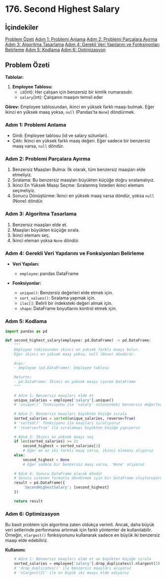 # 176. Second Highest Salary

## İçindekiler
[Problem Özeti](#problem-özeti)
[Adım 1: Problemi Anlama](#adım-1-problemi-anlama)
[Adım 2: Problemi Parçalara Ayırma](#adım-2-problemi-parçalara-ayırma)
[Adım 3: Algoritma Tasarlama](#adım-3-algoritma-tasarlama)
[Adım 4: Gerekli Veri Yapılarını ve Fonksiyonları Belirleme](#adım-4-gerekli-veri-yapılarını-ve-fonksiyonları-belirleme)
[Adım 5: Kodlama](#adım-5-kodlama)
[Adım 6: Optimizasyon](#adım-6-optimizasyon)

## Problem Özeti

**Tablolar:**
1. **Employee Tablosu:**
    - ```id```(int): Her çalışan için benzersiz bir kimlik numarasıdır.
    - ```salary```(int): Çalışanın maaşını temsil eder
    

**Görev:** Employee tablosundan, ikinci en yüksek farklı maaşı bulmak. Eğer ikinci en yüksek maaş yoksa, ```null``` (Pandas'ta ```None```) döndürmek.

### Adım 1: Problemi Anlama
- Girdi: Employee tablosu (id ve salary sütunları).
- Çıktı: İkinci en yüksek farklı maaş değeri. Eğer sadece bir benzersiz maaş varsa, ```null``` döndür.

### Adım 2: Problemi Parçalara Ayırma
1. Benzersiz Maaşları Bulma: İlk olarak, tüm benzersiz maaşları elde etmeliyiz.
2. Sıralama: Bu benzersiz maaşları büyükten küçüğe doğru sıralamalıyız.
3. İkinci En Yüksek Maaşı Seçme: Sıralanmış listeden ikinci elemanı seçmeliyiz.
4. Sonucu Dönüştürme: İkinci en yüksek maaş varsa döndür, yoksa ```null``` (None) döndür.

### Adım 3: Algoritma Tasarlama
1. Benzersiz maaşları elde et.
2. Maaşları büyükten küçüğe sırala.
3. İkinci elemanı seç.
4. İkinci eleman yoksa ```None``` döndür.

### Adım 4: Gerekli Veri Yapılarını ve Fonksiyonları Belirleme
- **Veri Yapıları:**
    - ```employee```: pandas DataFrame

- **Fonksiyonlar:**
    - ```unique()```: Benzersiz değerleri elde etmek için.
    - ```sort_values()```: Sıralama yapmak için.
    - ```iloc[]```: Belirli bir indeksteki değeri almak için.
    - ```shape```: DataFrame boyutlarını kontrol etmek için.

### Adım 5: Kodlama
```py
import pandas as pd

def second_highest_salary(employee: pd.DataFrame) -> pd.DataFrame:
    """
    Employee tablosundan ikinci en yüksek farklı maaşı bulur.
    Eğer ikinci en yüksek maaş yoksa, null (None) döndürür.
    
    Args:
    - employee (pd.DataFrame): Employee tablosu
    
    Returns:
    - pd.DataFrame: İkinci en yüksek maaşı içeren DataFrame
    """
    
    # Adım 1: Benzersiz maaşları elde et
    unique_salaries = employee['salary'].unique()
    # 'unique()' fonksiyonu ile 'salary' sütunundaki benzersiz değerleri alıyoruz
    
    # Adım 2: Benzersiz maaşları büyükten küçüğe sırala
    sorted_salaries = sorted(unique_salaries, reverse=True)
    # 'sorted()' fonksiyonu ile maaşları sıralıyoruz
    # 'reverse=True' ile sıralamayı büyükten küçüğe yapıyoruz
    
    # Adım 3: İkinci en yüksek maaşı seç
    if len(sorted_salaries) >= 2:
        second_highest = sorted_salaries[1]
        # Eğer en az iki farklı maaş varsa, ikinci elemanı alıyoruz
    else:
        second_highest = None
        # Eğer sadece bir benzersiz maaş varsa, 'None' atıyoruz
    
    # Adım 4: Sonucu DataFrame olarak döndür
    # Sonucu istenen formatta döndürmek için bir DataFrame oluşturuyoruz
    result = pd.DataFrame({
        'SecondHighestSalary': [second_highest]
    })
    
    return result
```


### Adım 6: Optimizasyon
Bu basit problem için algoritma zaten oldukça verimli. Ancak, daha büyük veri setlerinde performansı artırmak için farklı yöntemler de kullanılabilir. Örneğin, ```nlargest()``` fonksiyonunu kullanarak sadece en büyük iki benzersiz maaşı elde edebiliriz.

**Kullanımı**:
```py
    # Adım 1: Benzersiz maaşları elde et ve büyükten küçüğe sırala
    sorted_salaries = employee['salary'].drop_duplicates().nlargest(2)
    # 'drop_duplicates()' ile benzersiz maaşları alıyoruz
    # 'nlargest(2)' ile en büyük iki maaşı elde ediyoruz
```